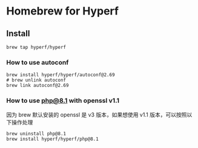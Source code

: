 # Homebrew for Hyperf

## Install

```shell
brew tap hyperf/hyperf
```

### How to use autoconf

```shell
brew install hyperf/hyperf/autoconf@2.69
# brew unlink autoconf
brew link autoconf@2.69
```

### How to use php@8.1 with openssl v1.1

因为 brew 默认安装的 openssl 是 v3 版本，如果想使用 v1.1 版本，可以按照以下操作处理

```shell
brew uninstall php@8.1
brew install hyperf/hyperf/php@8.1
```

